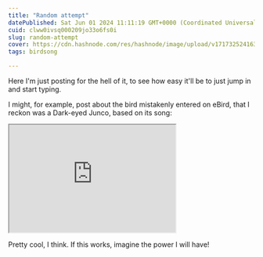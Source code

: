 ```yaml
---
title: "Random attempt"
datePublished: Sat Jun 01 2024 11:11:19 GMT+0000 (Coordinated Universal Time)
cuid: clww0ivsq000209jo33o6fs0i
slug: random-attempt
cover: https://cdn.hashnode.com/res/hashnode/image/upload/v1717325241636/b800b245-4f5b-4fa3-8256-045f78bf4f8a.png
tags: birdsong

---
```


Here I'm just posting for the hell of it, to see how easy it'll be to just jump in and start typing.

I might, for example, post about the bird mistakenly entered on eBird, that I reckon was a Dark-eyed Junco, based on its song:

<iframe src="https://xeno-canto.org/817988/embed" width="340" height="220"></iframe>

Pretty cool, I think. If this works, imagine the power I will have!